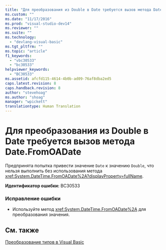 ```yaml
---
title: "Для преобразования из Double в Date требуется вызов метода Date.FromOADate | Microsoft Docs"
ms.custom: ""
ms.date: "11/17/2016"
ms.prod: "visual-studio-dev14"
ms.reviewer: ""
ms.suite: ""
ms.technology: 
  - "devlang-visual-basic"
ms.tgt_pltfrm: ""
ms.topic: "article"
f1_keywords: 
  - "vbc30533"
  - "bc30533"
helpviewer_keywords: 
  - "BC30533"
ms.assetid: afcfd115-4614-4b0b-ad09-76af8dba2ed5
caps.latest.revision: 8
caps.handback.revision: 8
author: "stevehoag"
ms.author: "shoag"
manager: "wpickett"
translationtype: Human Translation
---
```

# Для преобразования из Double в Date требуется вызов метода Date.FromOADate
Предпринята попытка привести значение `Date` к значению `Double`, что нельзя выполнить без использования метода <xref:System.DateTime.FromOADate%2A?displayProperty=fullName>.  
  
 **Идентификатор ошибки:** BC30533  
  
### Исправление ошибки  
  
-   Используйте метод <xref:System.DateTime.FromOADate%2A> для преобразования значения.  
  
## См. также  
 [Преобразование типов в Visual Basic](../../visual-basic/programming-guide/language-features/data-types/type-conversions.md)